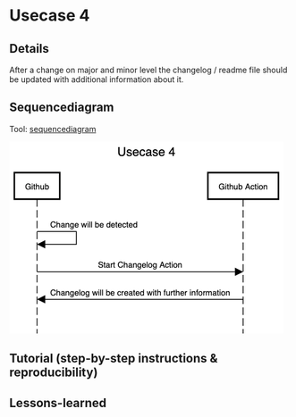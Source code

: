 # Usecase 4

## Details

After a change on major and minor level the changelog / readme file should be updated with additional information about it.

## Sequencediagram
Tool: [sequencediagram](https://sequencediagram.org/)

![Usecase4](Images/Usecase4.png)

## Tutorial (step-by-step instructions & reproducibility)

## Lessons-learned
